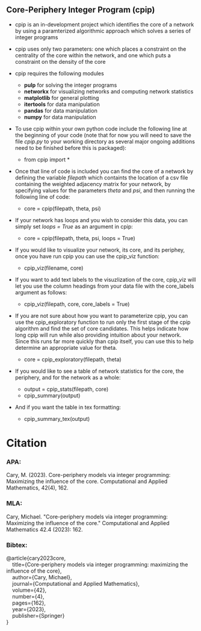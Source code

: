 ## Core-Periphery Integer Program (cpip)

* cpip is an in-development project which identifies the core of a network by using a paramterized algorithmic approach which solves a series of integer programs

* cpip uses only two parameters: one which places a constraint on the centrality of the core within the network, and one which puts a constraint on the density of the core

* cpip requires the following modules
    * **pulp** for solving the integer programs
    * **networkx** for visualizing networks and computing network statistics
    * **matplotlib** for general plotting
    * **itertools** for data manipulation
    * **pandas** for data manipulation
    * **numpy** for data manipulation

* To use cpip within your own python code include the following line at the beginning of your code (note that for now you will need to save the file *cpip.py* to your working directory as several major ongoing additions need to be finished before this is packaged):
   * from cpip import *

* Once that line of code is included you can find the core of a network by defining the variable *filepath* which containts the location of a csv file containing the weighted adjacency matrix for your network, by specifying values for the parameters *theta* and *psi*, and then running the following line of code:
   * core = cpip(filepath, theta, psi)

* If your network has loops and you wish to consider this data, you can simply set *loops = True* as an argument in cpip:
   * core = cpip(filepath, theta, psi, loops = True)
 
* If you would like to visualize your network, its core, and its periphey, once you have run cpip you can use the cpip_viz function:
   * cpip_viz(filename, core)

* If you want to add text labels to the visuzlization of the core, cpip_viz will let you use the column headings from your data file with the core_labels argument as follows:
   * cpip_viz(filepath, core, core_labels = True)

* If you are not sure about how you want to parameterize cpip, you can use the cpip_exploratory function to run only the first stage of the cpip algorithm and find the set of core candidates. This helps indicate how long cpip will run while also providing intuition about your network. Since this runs far more quickly than cpip itself, you can use this to help determine an appropriate value for theta.
   * core = cpip_exploratory(filepath, theta)

* If you would like to see a table of network statistics for the core, the periphery, and for the network as a whole:
   * output = cpip_stats(filepath, core)
   * cpip_summary(output)

* And if you want the table in tex formatting:
   * cpip_summary_tex(output)

<!-- * A paper introducing the method used in cpip along with the included examples is currently undergoing peer review at *Social Networks*. -->

<!-- solves an initial linear program (display below) -->

<!-- loops through (show loop) -->

<!-- reference to pulp? -->

# Citation

### APA:

Cary, M. (2023). Core-periphery models via integer programming: Maximizing the influence of the core. Computational and Applied Mathematics, 42(4), 162.

### MLA:

Cary, Michael. "Core-periphery models via integer programming: Maximizing the influence of the core." Computational and Applied Mathematics 42.4 (2023): 162.

### Bibtex:

@article{cary2023core,\
&nbsp;&nbsp;&nbsp;&nbsp;title={Core-periphery models via integer programming: maximizing the influence of the core},\
&nbsp;&nbsp;&nbsp;&nbsp;author={Cary, Michael},\
&nbsp;&nbsp;&nbsp;&nbsp;journal={Computational and Applied Mathematics},\
&nbsp;&nbsp;&nbsp;&nbsp;volume={42},\
&nbsp;&nbsp;&nbsp;&nbsp;number={4},\
&nbsp;&nbsp;&nbsp;&nbsp;pages={162},\
&nbsp;&nbsp;&nbsp;&nbsp;year={2023},\
&nbsp;&nbsp;&nbsp;&nbsp;publisher={Springer}\
}

